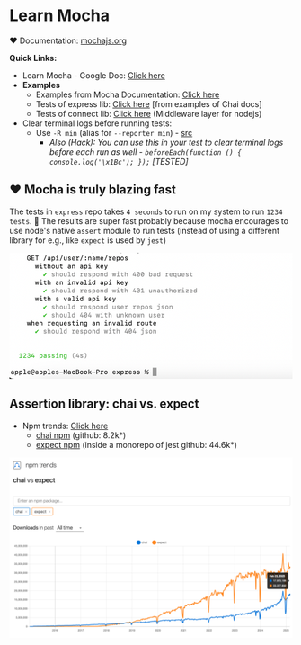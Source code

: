 # Learn Mocha

❤️ Documentation: [mochajs.org](https://mochajs.org)

**Quick Links:**

- Learn Mocha - Google Doc: [Click here](https://docs.google.com/document/d/19lJnR9d93wplsKpdd7pfqqXUgKTWL2HZNYyo64mkFSE/edit?tab=t.0)
- **Examples**
  - Examples from Mocha Documentation: [Click here](https://mochajs.org/#examples)
  - Tests of express lib: [Click here](https://github.com/expressjs/express/tree/master/test) [from examples of Chai docs]
  - Tests of connect lib: [Click here](https://github.com/senchalabs/connect/tree/master/test) (Middleware layer for nodejs)
- Clear terminal logs before running tests:
  - Use `-R min` (alias for `--reporter min`) - [src](https://mochajs.org/#min)
    - _Also (Hack): You can use this in your test to clear terminal logs before each run as well - `beforeEach(function () { console.log('\x1Bc'); });` [TESTED]_

## ❤ Mocha is truly blazing fast

The tests in `express` repo takes `4 seconds` to run on my system to run `1234 tests`. 🎉 The results are super fast probably because mocha encourages to use node's native `assert` module to run tests (instead of using a different library for e.g., like `expect` is used by `jest`)

<img src="./screenshots/1.png" alt="drawing" width="700"/>

## Assertion library: chai vs. expect

- Npm trends: [Click here](https://npmtrends.com/chai-vs-expect)
  - [chai npm](https://www.npmjs.com/package/chai) (github: 8.2k\*)
  - [expect npm](https://www.npmjs.com/package/expect) (inside a monorepo of jest github: 44.6k\*)

<img src="./screenshots/2.png" alt="drawing" width="700"/>
